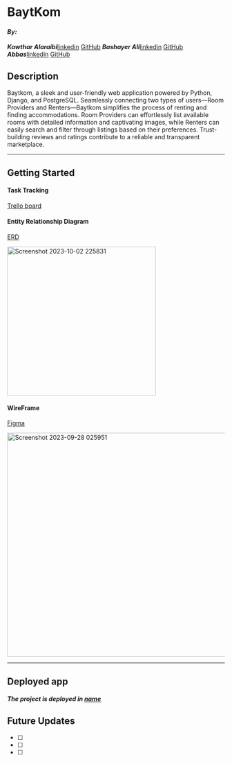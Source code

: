 # BaytKom

#### ***By:***
***Kawthar Alaraibi***[linkedin](https://www.linkedin.com/in/kawthar-alaraibi/) [GitHub](https://github.com/Kawther303) 
***Bashayer Ali***[linkedin](https://www.linkedin.com/in/bashayer-alsalami/) [GitHub](https://github.com/Bashayer-Alsalami) 
***Abbas***[linkedin]() [GitHub](https://github.com) 

## Description
Baytkom, a sleek and user-friendly web application powered by Python, Django, and PostgreSQL. Seamlessly connecting two types of users—Room Providers and Renters—Baytkom simplifies the process of renting and finding accommodations. Room Providers can effortlessly list available rooms with detailed information and captivating images, while Renters can easily search and filter through listings based on their preferences. Trust-building reviews and ratings contribute to a reliable and transparent marketplace.

***
## Getting Started
#### Task Tracking
[Trello board]()

#### Entity Relationship Diagram
[ERD]() 

<img width="344" alt="Screenshot 2023-10-02 225831" src="">


#### WireFrame
[Figma]()

<img width="517" alt="Screenshot 2023-09-28 025951" src="">


***


## Deployed app

##### The project is deployed in [name](url)



## Future Updates

- [ ] 
- [ ] 
- [ ] 


